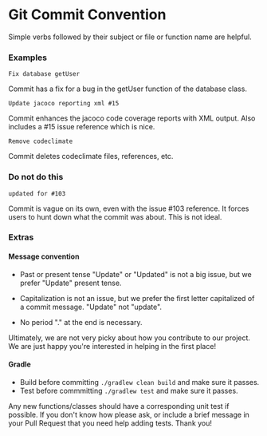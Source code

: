 # Git Commit Convention

Simple verbs followed by their subject or file or function name are helpful.

### Examples

```
Fix database getUser
```

Commit has a fix for a bug in the getUser function of the database class.

```
Update jacoco reporting xml #15
```

Commit enhances the jacoco code coverage reports with XML output. Also includes a #15 issue reference which is nice.

```
Remove codeclimate
```

Commit deletes codeclimate files, references, etc.

### Do not do this

```
updated for #103
```

Commit is vague on its own, even with the issue #103 reference. It forces users to hunt down what the commit was about. This is not ideal.

### Extras

#### Message convention

 - Past or present tense "Update" or "Updated" is not a big issue, but we prefer "Update" present tense.

 - Capitalization is not an issue, but we prefer the first letter capitalized of a commit message. "Update" not "update".

 - No period "." at the end is necessary.

Ultimately, we are not very picky about how you contribute to our project. We are just happy you're interested in helping in the first place!

#### Gradle

 - Build before committing `./gradlew clean build` and make sure it passes.
 - Test before commmitting `./gradlew test` and make sure it passes.

 Any new functions/classes should have a corresponding unit test if possible. If you don't know how please ask, or include a brief message in your Pull Request that you need help adding tests. Thank you!
 